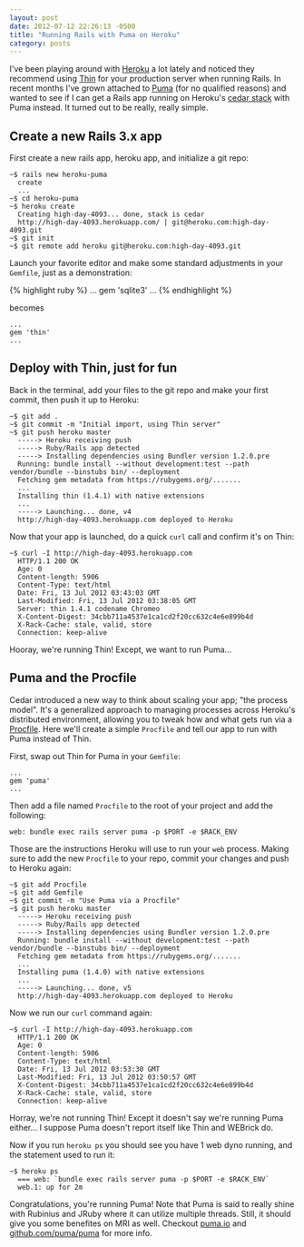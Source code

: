 ```yaml
---
layout: post
date: 2012-07-12 22:26:13 -0500
title: "Running Rails with Puma on Heroku"
category: posts
---
```


I've been playing around with [Heroku][1] a lot lately and noticed they
recommend using [Thin][2] for your production server when running Rails. In recent months
I've grown attached to [Puma][3] (for no qualified reasons) and wanted to see if
I can get a Rails app running on Heroku's [cedar stack][4] with Puma instead. It
turned out to be really, really simple.


## Create a new Rails 3.x app

First create a new rails app, heroku app, and initialize a git repo:

    ~$ rails new heroku-puma
      create 
      ...
    ~$ cd heroku-puma
    ~$ heroku create
      Creating high-day-4093... done, stack is cedar
      http://high-day-4093.herokuapp.com/ | git@heroku.com:high-day-4093.git
    ~$ git init
    ~$ git remote add heroku git@heroku.com:high-day-4093.git
  

Launch your favorite editor and make some standard adjustments in your
`Gemfile`, just as a demonstration:

{% highlight ruby %}
...
gem 'sqlite3'
...
{% endhighlight %}

becomes
  
    ...
    gem 'thin'
    ...

## Deploy with Thin, just for fun

Back in the terminal, add your files to the git repo and make your first
commit, then push it up to Heroku:

    ~$ git add .
    ~$ git commit -m "Initial import, using Thin server"
    ~$ git push heroku master
      -----> Heroku receiving push
      -----> Ruby/Rails app detected
      -----> Installing dependencies using Bundler version 1.2.0.pre
      Running: bundle install --without development:test --path vendor/bundle --binstubs bin/ --deployment
      Fetching gem metadata from https://rubygems.org/.......
      ...
      Installing thin (1.4.1) with native extensions
      ...
      -----> Launching... done, v4
      http://high-day-4093.herokuapp.com deployed to Heroku

Now that your app is launched, do a quick `curl` call and confirm it's
on Thin:

    ~$ curl -I http://high-day-4093.herokuapp.com
      HTTP/1.1 200 OK
      Age: 0
      Content-length: 5906
      Content-Type: text/html
      Date: Fri, 13 Jul 2012 03:43:03 GMT
      Last-Modified: Fri, 13 Jul 2012 03:38:05 GMT
      Server: thin 1.4.1 codename Chromeo
      X-Content-Digest: 34cbb711a4537e1ca1cd2f20cc632c4e6e899b4d
      X-Rack-Cache: stale, valid, store
      Connection: keep-alive

Hooray, we're running Thin! Except, we want to run Puma...


## Puma and the Procfile

Cedar introduced a new way to think about scaling your app; "the process model". It's a generalized approach to managing processes across Heroku's distributed environment, allowing you to tweak how and what gets run via a [Procfile][5]. Here we'll create a simple `Procfile` and tell our app to run with Puma instead of Thin.

First, swap out Thin for Puma in your `Gemfile`:

    ...
    gem 'puma'
    ...

Then add a file named `Procfile` to the root of your project and add the following:

    web: bundle exec rails server puma -p $PORT -e $RACK_ENV
    
Those are the instructions Heroku will use to run your `web` process.
Making sure to add the new `Procfile` to your repo, commit your changes
and push to Heroku again:

    ~$ git add Procfile
    ~$ git add Gemfile
    ~$ git commit -m "Use Puma via a Procfile"
    ~$ git push heroku master
      -----> Heroku receiving push
      -----> Ruby/Rails app detected
      -----> Installing dependencies using Bundler version 1.2.0.pre
      Running: bundle install --without development:test --path vendor/bundle --binstubs bin/ --deployment
      Fetching gem metadata from https://rubygems.org/.......
      ...
      Installing puma (1.4.0) with native extensions
      ...
      -----> Launching... done, v5
      http://high-day-4093.herokuapp.com deployed to Heroku

Now we run our `curl` command again:

    ~$ curl -I http://high-day-4093.herokuapp.com
      HTTP/1.1 200 OK
      Age: 0
      Content-length: 5906
      Content-Type: text/html
      Date: Fri, 13 Jul 2012 03:53:30 GMT
      Last-Modified: Fri, 13 Jul 2012 03:50:57 GMT
      X-Content-Digest: 34cbb711a4537e1ca1cd2f20cc632c4e6e899b4d
      X-Rack-Cache: stale, valid, store
      Connection: keep-alive

Horray, we're not running Thin! Except it doesn't say we're running Puma
either... I suppose Puma doesn't report itself like Thin and WEBrick do. 

Now if you run `heroku ps` you should see you have 1 web dyno running,
and the statement used to run it:

    ~$ heroku ps
      === web: `bundle exec rails server puma -p $PORT -e $RACK_ENV`
      web.1: up for 2m

Congratulations, you're running Puma! Note that Puma is said to really
shine with Rubinius and JRuby where it can utilize multiple threads.
Still, it should give you some benefites on MRI as well. Checkout
[puma.io][3] and [github.com/puma/puma][6] for more info.

[1]: http://heroku.com
[2]: https://devcenter.heroku.com/articles/rails3#webserver
[3]: http://puma.io
[4]: https://devcenter.heroku.com/articles/cedar
[5]: https://devcenter.heroku.com/articles/procfile
[6]: https://github.com/puma/puma
